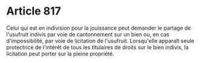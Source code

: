 # Article 817

Celui qui est en indivision pour la jouissance peut demander le partage de l'usufruit indivis par voie de cantonnement sur un bien ou, en cas d'impossibilité, par voie de licitation de l'usufruit. Lorsqu'elle apparaît seule protectrice de l'intérêt de tous les titulaires de droits sur le bien indivis, la licitation peut porter sur la pleine propriété.
